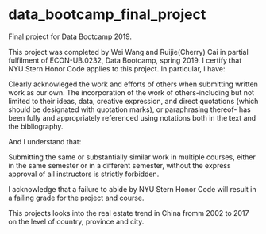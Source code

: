 # data_bootcamp_final_project
Final project for Data Bootcamp 2019.

This project was completed by Wei Wang and Ruijie(Cherry) Cai in partial fulfilment of ECON-UB.0232, Data Bootcamp, spring 2019. I certify that NYU Stern Honor Code applies to this project. In particular, I have:

Clearly acknowleged the work and efforts of others when submitting written work as our own. The incorporation of the work of others-including but not limited to their ideas, data, creative expression, and direct quotations (which should be designated with quotation marks), or paraphrasing thereof- has been fully and appropriately referenced using notations both in the text and the bibliography.

And I understand that:

Submitting the same or substantially similar work in multiple courses, either in the same semester or in a different semester, without the express approval of all instructors is strictly forbidden.

I acknowledge that a failure to abide by NYU Stern Honor Code will result in a failing grade for the project and course.

This projects looks into the real estate trend in China fromm 2002 to 2017 on the level of country, province and city. 
